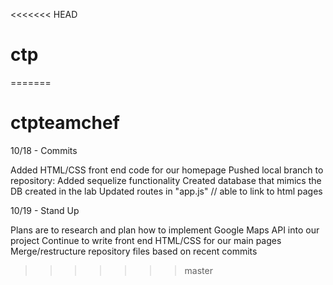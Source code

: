 <<<<<<< HEAD
# ctp
=======
# ctpteamchef

10/18 - Commits

Added HTML/CSS front end code for our homepage
Pushed local branch to repository:
Added sequelize functionality
Created database that mimics the DB created in the lab
Updated routes in "app.js" // able to link to html pages


10/19 - Stand Up

Plans are to research and plan how to implement Google Maps API into our project
Continue to write front end HTML/CSS for our main pages
Merge/restructure repository files based on recent commits
>>>>>>> master
